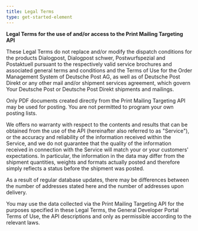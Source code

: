 ```yaml
---
title: Legal Terms
type: get-started-element
---
```

**Legal Terms for the use of and/or access to the Print Mailing Targeting API**

These Legal Terms do not replace and/or modify the dispatch conditions for the products Dialogpost, Dialogpost schwer, Postwurfspezial and Postaktuell pursuant to the respectively valid service brochures and associated general terms and conditions and the Terms of Use for the Order Management System of Deutsche Post AG, as well as of Deutsche Post Direkt or any other mail and/or shipment services agreement, which govern Your Deutsche Post or Deutsche Post Direkt shipments and mailings.

Only PDF documents created directly from the Print Mailing Targeting API may be used for posting. You are not permitted to program your own posting lists.

We offers no warranty with respect to the contents and results that can be obtained from the use of the API (hereinafter also referred to as "Service"), or the accuracy and reliability of the information received within the Service, and we do not guarantee that the quality of the information received in connection with the Service will match your or your customers' expectations. In particular, the information in the data may differ from the shipment quantities, weights and formats actually posted and therefore simply reflects a status before the shipment was posted.

As a result of regular database updates, there may be differences between the number of addresses stated here and the number of addresses upon delivery.

You may use the data collected via the Print Mailing Targeting API for the purposes specified in these Legal Terms, the General Developer Portal Terms of Use, the API descriptions and only as permissible according to the relevant laws.

